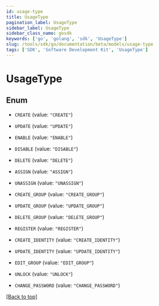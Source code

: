 ```yaml
---
id: usage-type
title: UsageType
pagination_label: UsageType
sidebar_label: UsageType
sidebar_class_name: gosdk
keywords: ['go', 'golang', 'sdk', 'UsageType'] 
slug: /tools/sdk/go/documentation/beta/models/usage-type
tags: ['SDK', 'Software Development Kit', 'UsageType']
---
```


# UsageType

## Enum


* `CREATE` (value: `"CREATE"`)

* `UPDATE` (value: `"UPDATE"`)

* `ENABLE` (value: `"ENABLE"`)

* `DISABLE` (value: `"DISABLE"`)

* `DELETE` (value: `"DELETE"`)

* `ASSIGN` (value: `"ASSIGN"`)

* `UNASSIGN` (value: `"UNASSIGN"`)

* `CREATE_GROUP` (value: `"CREATE_GROUP"`)

* `UPDATE_GROUP` (value: `"UPDATE_GROUP"`)

* `DELETE_GROUP` (value: `"DELETE_GROUP"`)

* `REGISTER` (value: `"REGISTER"`)

* `CREATE_IDENTITY` (value: `"CREATE_IDENTITY"`)

* `UPDATE_IDENTITY` (value: `"UPDATE_IDENTITY"`)

* `EDIT_GROUP` (value: `"EDIT_GROUP"`)

* `UNLOCK` (value: `"UNLOCK"`)

* `CHANGE_PASSWORD` (value: `"CHANGE_PASSWORD"`)


[[Back to top]](#) 



